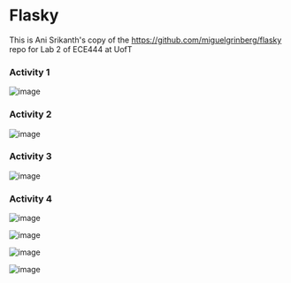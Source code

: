 Flasky
======

This is Ani Srikanth's copy of the https://github.com/miguelgrinberg/flasky repo for Lab 2 of ECE444 at UofT

### Activity 1
![image](https://user-images.githubusercontent.com/14436239/192128792-926489b7-dc4a-4534-a781-7d16df00fc08.png)

### Activity 2
![image](https://user-images.githubusercontent.com/14436239/192129173-e186ada7-7d87-4dd2-9d49-0e9ccd32fc87.png)

### Activity 3
![image](https://user-images.githubusercontent.com/14436239/192132365-03d95012-27cf-4562-94d5-8da41c3797c6.png)

### Activity 4

![image](https://user-images.githubusercontent.com/14436239/192133849-bbfc64d3-fccd-4706-96ea-acee0842baa3.png)

![image](https://user-images.githubusercontent.com/14436239/192133924-ce4edc79-98df-4340-8cde-9b0377d1b942.png)

![image](https://user-images.githubusercontent.com/14436239/192133940-47086043-c729-4ddc-8ad8-d4510c0423f4.png)

![image](https://user-images.githubusercontent.com/14436239/192133975-d47402f3-cca0-40d3-a3c1-724cfa64a426.png)
